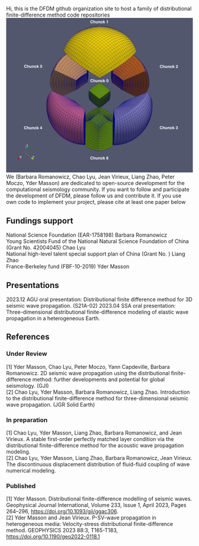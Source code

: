 Hi, this is the DFDM github organization site to host a family of distributional finite-difference method code repositories
![image](figures/basic_cube_sphere_mesh.png)
We (Barbara Romanowicz, Chao Lyu, Jean Virieux, Liang Zhao, Peter Moczo, Yder Masson) are dedicated to open-source development for the computational seismology community.
If you want to follow and participate the development of DFDM, please follow us and contribute it.
If you use own code to implement your project, please cite at least one paper below

## Fundings support
National Science Foundation (EAR-1758198) Barbara Romanowicz    
Young Scientists Fund of the National Natural Science Foundation of China (Grant No. 42004045) Chao Lyu   
National high-level talent special support plan of China (Grant No. ) Liang Zhao  
France-Berkeley fund (FBF-10-2019)  Yder Masson   


## Presentations
2023.12 AGU oral presentation: Distributional finite difference method for 3D seismic wave propagation. (S21A-02) 
2023.04 SSA oral presentation: Three-dimensional distributional finite-difference modeling of elastic wave propagation in a heterogeneous Earth.

## References
### Under Review
<a id="1">[1]</a> Yder Masson, Chao Lyu, Peter Moczo, Yann Capdeville, Barbara Romanowicz. 2D seismic wave propagation using the distributional finite-difference method: further developments and potential for global seismology. (GJI)  
<a id="2">[2]</a> Chao Lyu, Yder Masson, Barbara Romanowicz, Liang Zhao. Introduction to the distributional finite-difference method for three-dimensional seismic wave propagation. (JGR Solid Earth) 

### In preparation
<a id="1">[1]</a> Chao Lyu, Yder Masson, Liang Zhao, Barbara Romanowicz, and Jean Virieux. A stable first-order perfectly matched layer condition via the
distributional finite-difference method for the acoustic wave propagation modeling.  
<a id="2">[2]</a> Chao Lyu, Yder Masson, Liang Zhao, Barbara Romanowicz, Jean Virieux. The discontinuous displacement distribution of fluid-fluid coupling of wave numerical modeling.

### Published
<a id="1">[1]</a> Yder Masson. Distributional finite-difference modelling of seismic waves. Geophysical Journal International, Volume 233, Issue 1, April 2023, Pages 264–296, https://doi.org/10.1093/gji/ggac306.  
<a id="2">[2]</a> Yder Masson and Jean Virieux. P-SV-wave propagation in heterogeneous media: Velocity-stress distributional finite-difference method. GEOPHYSICS 2023 88:3, T165-T183, https://doi.org/10.1190/geo2022-0118.1    
